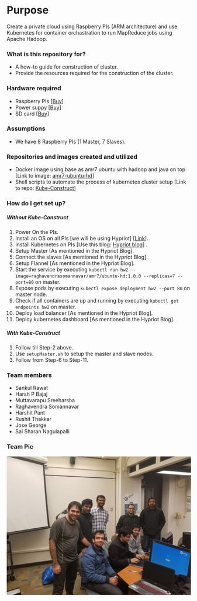 # Purpose #

Create a private cloud using Raspberry PIs (ARM architecture) and use Kubernetes 
for container orchastration to run MapReduce jobs using Apache Hadoop.  

### What is this repository for? ###

* A how-to guide for construction of cluster.
* Provide the resources required for the construction of the cluster. 

### Hardware required ###

* Raspberry PIs [[Buy](https://www.amazon.com/Raspberry-Pi-RASPBERRYPI3-MODB-1GB-Model-Motherboard/dp/B01CD5VC92)]
* Power suppy [[Buy](https://www.amazon.com/CanaKit-Raspberry-Supply-Adapter-Charger/dp/B00MARDJZ4/ref=pd_bxgy_147_2?_encoding=UTF8&psc=1&refRID=6M8CYG5AKF2YM9H09JBN)]
* SD card [[Buy](https://www.amazon.com/Samsung-MicroSD-Adapter-MB-ME32GA-AM/dp/B06XWN9Q99/ref=pd_bxgy_147_3?_encoding=UTF8&psc=1&refRID=6M8CYG5AKF2YM9H09JBN)]

### Assumptions ###

* We have 8 Raspberry PIs (1 Master, 7 Slaves).

### Repositories and images created and utilized ###

* Docker image using base as amr7 ubuntu with hadoop and java on top [Link to image: [amr7-ubuntu-hd](https://hub.docker.com/r/raghavendrasomannavar/amr7-ubuntu-hd/)]
* Shell scripts to automate the process of kubernetes cluster setup [Link to repo: [Kube-Construct](https://github.com/dark-shade/kube-construct)] 

### How do I get set up? ###

##### Without Kube-Construct #####

1. Power On the PIs.
2. Install an OS on all PIs [we will be using Hypriot] [[Link](https://github.com/hypriot/image-builder-rpi/releases)].
3. Install Kubernetes on PIs [Use this blog: [Hypriot blog](https://blog.hypriot.com/post/setup-kubernetes-raspberry-pi-cluster/)] .
4. Setup Master [As mentioned in the Hypriot Blog].
5. Connect the slaves [As mentioned in the Hypriot Blog].
6. Setup Flannel [As mentioned in the Hypriot Blog].
7. Start the service by executing `kubectl run hw2 --image=raghavendrasomannavar/amr7/ubuntu-hd:1.0.0 --replicas=7 --port=80` on master.
8. Expose pods by executing `kubectl expose deployment hw2 --port 80` on master node.
9. Check if all containers are up and running by executing `kubectl get endpoints hw2` on master.
10. Deploy load balancer [As mentioned in the Hypriot Blog].
11. Deploy kubernetes dashboard [As mentioned in the Hypriot Blog].

##### With Kube-Construct #####

1. Follow till Step-2 above.
2. Use `setupMaster.sh` to setup the master and slave nodes.
3. Follow from Step-6 to Step-11.

### Team members ###

* Sankul Rawat
* Harsh P Bajaj
* Muttavarapu Sreeharsha
* Raghavendra Somannavar
* Harshit Pant
* Rushit Thakkar
* Jose George
* Sai Sharan Nagulapalli

### Team Pic ###
![picture](images/teamPic.jpeg)
